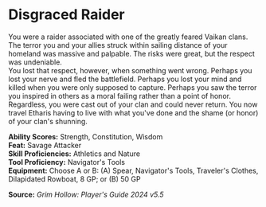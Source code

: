 # Disgraced Raider

You were a raider associated with one of the greatly feared Vaikan clans. The terror you and your allies struck within sailing distance of your homeland was massive and palpable. The risks were great, but the respect was undeniable.  
You lost that respect, however, when something went wrong. Perhaps you lost your nerve and fled the battlefield. Perhaps you lost your mind and killed when you were only supposed to capture. Perhaps you saw the terror you inspired in others as a moral failing rather than a point of honor. Regardless, you were cast out of your clan and could never return. You now travel Etharis having to live with what you've done and the shame (or honor) of your clan's shunning.

**Ability Scores:** Strength, Constitution, Wisdom  
**Feat:** Savage Attacker  
**Skill Proficiencies:** Athletics and Nature  
**Tool Proficiency:** Navigator's Tools  
**Equipment:** Choose A or B: (A) Spear, Navigator's Tools, Traveler's Clothes, Dilapidated Rowboat, 8 GP; or (B) 50 GP



**Source:** *Grim Hollow: Player's Guide 2024 v5.5*